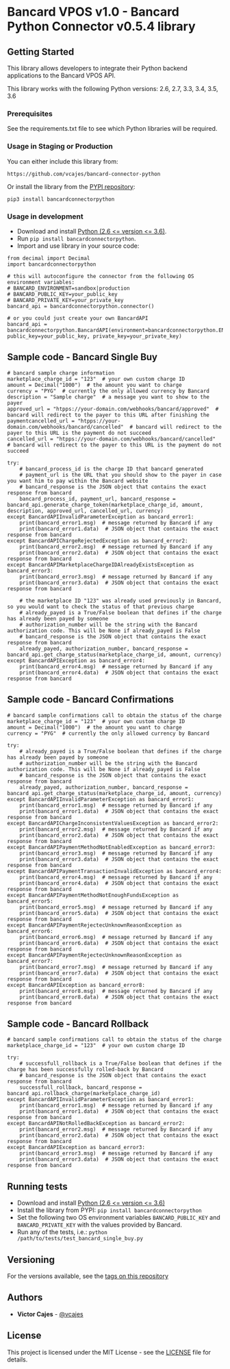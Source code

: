 
# Bancard VPOS v1.0 - Bancard Python Connector v0.5.4 library

## Getting Started

This library allows developers to integrate their Python backend applications to the Bancard VPOS API.

This library works with the following Python versions: 2.6, 2.7, 3.3, 3.4, 3.5, 3.6

### Prerequisites

See the requirements.txt file to see which Python libraries will be required.

### Usage in Staging or Production

You can either include this library from:

```
https://github.com/vcajes/bancard-connector-python
```

Or install the library from the [PYPI repository](https://pypi.python.org/pypi/bancardconnectorpython/):

```
pip3 install bancardconnectorpython
```

### Usage in development

* Download and install [Python (2.6 <= version <= 3.6)](https://www.python.org/downloads/).
* Run `pip install bancardconnectorpython`.
* Import and use library in your source code:
```
from decimal import Decimal
import bancardconnectorpython

# this will autoconfigure the connector from the following OS environment variables:
# BANCARD_ENVIRONMENT=sandbox|production
# BANCARD_PUBLIC_KEY=your_public_key
# BANCARD_PRIVATE_KEY=your_private_key
bancard_api = bancardconnectorpython.connector()

# or you could just create your own BancardAPI
bancard_api = bancardconnectorpython.BancardAPI(environment=bancardconnectorpython.ENVIRONMENT_SANDBOX, public_key=your_public_key, private_key=your_private_key)
```

## Sample code - Bancard Single Buy

```
# bancard sample charge information
marketplace_charge_id = "123"  # your own custom charge ID
amount = Decimal("1000")  # the amount you want to charge
currency = "PYG"  # currently the only allowed currency by Bancard
description = "Sample charge"  # a message you want to show to the payer
approved_url = "htpps://your-domain.com/webhooks/bancard/approved"  # bancard will redirect to the payer to this URL after finishing the paymentcancelled_url = "htpps://your-domain.com/webhooks/bancard/cancelled"  # bancard will redirect to the payer to this URL is the payment do not succeed
cancelled_url = "htpps://your-domain.com/webhooks/bancard/cancelled"  # bancard will redirect to the payer to this URL is the payment do not succeed

try:
    # bancard_process_id is the charge ID that bancard generated
    # payment_url is the URL that you should show to the payer in case you want him to pay within the Bancard website
    # bancard_response is the JSON object that contains the exact response from bancard
    bancard_process_id, payment_url, bancard_response = bancard_api.generate_charge_token(marketplace_charge_id, amount, description, approved_url, cancelled_url, currency)
except BancardAPIInvalidParameterException as bancard_error1:
    print(bancard_error1.msg)  # message returned by Bancard if any
    print(bancard_error1.data)  # JSON object that contains the exact response from bancard
except BancardAPIChargeRejectedException as bancard_error2:
    print(bancard_error2.msg)  # message returned by Bancard if any
    print(bancard_error2.data)  # JSON object that contains the exact response from bancard
except BancardAPIMarketplaceChargeIDAlreadyExistsException as bancard_error3:
    print(bancard_error3.msg)  # message returned by Bancard if any
    print(bancard_error3.data)  # JSON object that contains the exact response from bancard

    # the marketplace ID "123" was already used previously in Bancard, so you would want to check the status of that previous charge
    # already_payed is a True/False boolean that defines if the charge has already been payed by someone
    # authorization_number will be the string with the Bancard authorization code. This will be None if already_payed is False
    # bancard_response is the JSON object that contains the exact response from bancard
    already_payed, authorization_number, bancard_response = bancard_api.get_charge_status(marketplace_charge_id, amount, currency)
except BancardAPIException as bancard_error4:
    print(bancard_error4.msg)  # message returned by Bancard if any
    print(bancard_error4.data)  # JSON object that contains the exact response from bancard
```

## Sample code - Bancard Confirmations

```
# bancard sample confirmations call to obtain the status of the charge
marketplace_charge_id = "123"  # your own custom charge ID
amount = Decimal("1000")  # the amount you want to charge
currency = "PYG"  # currently the only allowed currency by Bancard

try:
    # already_payed is a True/False boolean that defines if the charge has already been payed by someone
    # authorization_number will be the string with the Bancard authorization code. This will be None if already_payed is False
    # bancard_response is the JSON object that contains the exact response from bancard
    already_payed, authorization_number, bancard_response = bancard_api.get_charge_status(marketplace_charge_id, amount, currency)
except BancardAPIInvalidParameterException as bancard_error1:
    print(bancard_error1.msg)  # message returned by Bancard if any
    print(bancard_error1.data)  # JSON object that contains the exact response from bancard
except BancardAPIChargeInconsistentValuesException as bancard_error2:
    print(bancard_error2.msg)  # message returned by Bancard if any
    print(bancard_error2.data)  # JSON object that contains the exact response from bancard
except BancardAPIPaymentMethodNotEnabledException as bancard_error3:
    print(bancard_error3.msg)  # message returned by Bancard if any
    print(bancard_error3.data)  # JSON object that contains the exact response from bancard
except BancardAPIPaymentTransactionInvalidException as bancard_error4:
    print(bancard_error4.msg)  # message returned by Bancard if any
    print(bancard_error4.data)  # JSON object that contains the exact response from bancard
except BancardAPIPaymentMethodNotEnoughFundsException as bancard_error5:
    print(bancard_error5.msg)  # message returned by Bancard if any
    print(bancard_error5.data)  # JSON object that contains the exact response from bancard
except BancardAPIPaymentRejectecUnknownReasonException as bancard_error6:
    print(bancard_error6.msg)  # message returned by Bancard if any
    print(bancard_error6.data)  # JSON object that contains the exact response from bancard
except BancardAPIPaymentRejectecUnknownReasonException as bancard_error7:
    print(bancard_error7.msg)  # message returned by Bancard if any
    print(bancard_error7.data)  # JSON object that contains the exact response from bancard
except BancardAPIException as bancard_error8:
    print(bancard_error8.msg)  # message returned by Bancard if any
    print(bancard_error8.data)  # JSON object that contains the exact response from bancard
```

## Sample code - Bancard Rollback

```
# bancard sample confirmations call to obtain the status of the charge
marketplace_charge_id = "123"  # your own custom charge ID

try:
    # successfull_rollback is a True/False boolean that defines if the charge has been successfully rolled-back by Bancard
    # bancard_response is the JSON object that contains the exact response from bancard
    successfull_rollback, bancard_response = bancard_api.rollback_charge(marketplace_charge_id)
except BancardAPIInvalidParameterException as bancard_error1:
    print(bancard_error1.msg)  # message returned by Bancard if any
    print(bancard_error1.data)  # JSON object that contains the exact response from bancard
except BancardAPINotRolledBackException as bancard_error2:
    print(bancard_error2.msg)  # message returned by Bancard if any
    print(bancard_error2.data)  # JSON object that contains the exact response from bancard
except BancardAPIException as bancard_error3:
    print(bancard_error3.msg)  # message returned by Bancard if any
    print(bancard_error3.data)  # JSON object that contains the exact response from bancard
```

## Running tests

* Download and install [Python (2.6 <= version <= 3.6)](https://www.python.org/downloads/)
* Install the library from PYPI: `pip install bancardconnectorpython`
* Set the following two OS environment variables `BANCARD_PUBLIC_KEY` and `BANCARD_PRIVATE_KEY` with the values provided by Bancard.
* Run any of the tests, i.e.: `python /path/to/tests/test_bancard_single_buy.py `

## Versioning

For the versions available, see the [tags on this repository](https://github.com/vcajes/bancard-connector-python/tags)

## Authors

* **Victor Cajes** - [@vcajes](https://github.com/vcajes)

## License

This project is licensed under the MIT License - see the [LICENSE](LICENSE.txt) file for details.

